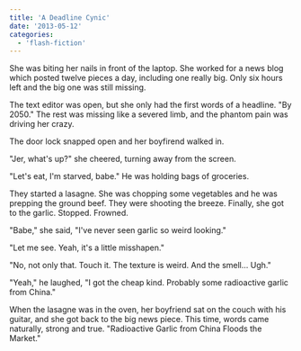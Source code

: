 ```yaml
---
title: 'A Deadline Cynic'
date: '2013-05-12'
categories:
  - 'flash-fiction'
---
```


She was biting her nails in front of the laptop. She worked for a news blog
which posted twelve pieces a day, including one really big. Only six hours left
and the big one was still missing.

<!-- truncate -->


The text editor was open, but she only had the first words of a headline. "By
2050." The rest was missing like a severed limb, and the phantom pain was
driving her crazy.

The door lock snapped open and her boyfirend walked in.

"Jer, what's up?" she cheered, turning away from the screen.

"Let's eat, I'm starved, babe." He was holding bags of groceries.

They started a lasagne. She was chopping some vegetables and he was prepping the
ground beef. They were shooting the breeze. Finally, she got to the garlic.
Stopped. Frowned.

"Babe," she said, "I've never seen garlic so weird looking."

"Let me see. Yeah, it's a little misshapen."

"No, not only that. Touch it. The texture is weird. And the smell... Ugh."

"Yeah," he laughed, "I got the cheap kind. Probably some radioactive garlic from
China."

When the lasagne was in the oven, her boyfriend sat on the couch with his
guitar, and she got back to the big news piece. This time, words came naturally,
strong and true. "Radioactive Garlic from China Floods the Market."
